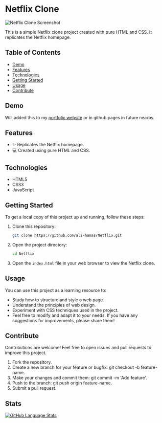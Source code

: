 # Netflix Clone

![Netflix Clone Screenshot](/Images/Netflix%_Homepage.png)

This is a simple Netflix clone project created with pure HTML and CSS. It replicates the Netflix homepage.

## Table of Contents

- [Demo](#demo)
- [Features](#features)
- [Technologies](#technologies)
- [Getting Started](#getting-started)
- [Usage](#usage)
- [Contribute](#contribute)

## Demo

Will added this to my [portfolio website](http://alihamas.com) or in github pages in future nearby.

## Features

- ✨ Replicates the Netflix homepage.
- 💻 Created using pure HTML and CSS.

## Technologies

- HTML5
- CSS3
- JavaScript

## Getting Started

To get a local copy of this project up and running, follow these steps:

1. Clone this repository:

   ```bash
   git clone https://github.com/ali-hamas/Netflix.git
   ```

2. Open the project directory:

   ```bash
   cd Netflix
   ```

3. Open the `index.html` file in your web browser to view the Netflix clone.

## Usage

You can use this project as a learning resource to:

- Study how to structure and style a web page.
- Understand the principles of web design.
- Experiment with CSS techniques used in the project.
- Feel free to modify and adapt it to your needs. If you have any suggestions for improvements, please share them!

## Contribute

Contributions are welcome! Feel free to open issues and pull requests to improve this project.

1. Fork the repository.
2. Create a new branch for your feature or bugfix: git checkout -b feature-name.
3. Make your changes and commit them: git commit -m 'Add feature'.
4. Push to the branch: git push origin feature-name.
5. Submit a pull request.

## Stats

[![GitHub Language Stats](https://github-readme-stats.vercel.app/api/top-langs/?username=alihamasgh&layout=compact)](https://github.com/alihamasgh/Netflix-Clone)
